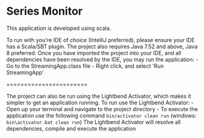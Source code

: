 Series Monitor
======================================================

This application is developed using scala.

To run with you're IDE of choice (IntelliJ preferred), please ensure your IDE has a Scala/SBT plugin.
The project also requires Java 7.52 and above, Java 8 preferred.
Once you have imported the project into your IDE, and all dependencies have been resolved by the IDE, you may
run the application:
    - Go to the StreamingApp.class file
    - Right click, and select 'Run StreamingApp'

=======================

The project can also be run using the Lightbend Activator, which makes it simpler to get an application running.
To run use the Lightbend Activator:
    - Open up your terminal and navigate to the project directory
    - To execute the application use the following command `bin/activator clean run`
                                                            (windows: `bin\activator.bat clean run`)
The Lightbend Activator will resolve all dependencies, compile and execute the application

